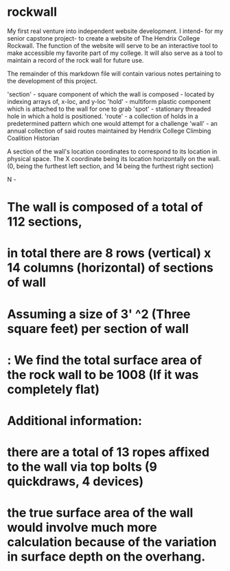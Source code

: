 # rockwall


My first real venture into independent website development.
I intend- for my senior capstone project- to create a website of The Hendrix College Rockwall. The function of the website will serve to be an interactive tool to make accessible my favorite part of my college. It will also serve as a tool to maintain a record of the rock wall for future use.

The remainder of this markdown file will contain various notes pertaining to the development of this project.

'section' 		- square component of which the wall is composed - located by indexing arrays of, x-loc, and y-loc
'hold' 			- multiform plastic component which is attached to the wall for one to grab
'spot' 			- stationary threaded hole in which a hold is positioned.
'route'			- a collection of holds in a predetermined pattern which one would attempt for a challenge
'wall'			- an annual collection of said routes maintained by Hendrix College Climbing Coalition Historian

A section of the wall's location coordinates to correspond to its location in physical space.
The X coordinate being its location horizontally on the wall.
(0, being the furthest left section, and 14 being the furthest right section)

N -

# 	The wall is composed of a total of 112 sections,
# 	in total there are 8 rows (vertical) x 14 columns (horizontal) of sections of wall
# 	Assuming a size of 3' ^2  (Three square feet) per section of wall
# 	: 	We find the total surface area of the rock wall to be 1008 (If it was completely flat)

# Additional information:
  # there are a total of 13 ropes affixed to the wall via top bolts (9 quickdraws, 4 devices)
  # the true surface area of the wall would involve much more calculation because of the variation in surface depth on the overhang.

